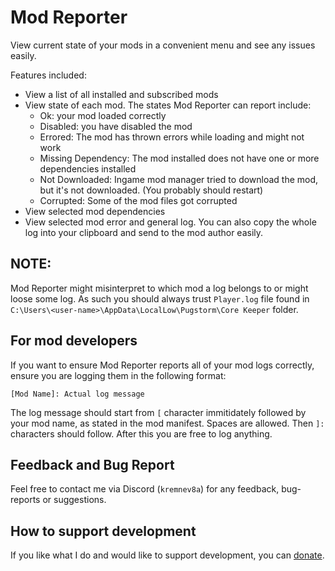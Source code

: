 ﻿# Mod Reporter
View current state of your mods in a convenient menu and see any issues easily.

Features included:
- View a list of all installed and subscribed mods
- View state of each mod. The states Mod Reporter can report include:
  - Ok: your mod loaded correctly
  - Disabled: you have disabled the mod
  - Errored: The mod has thrown errors while loading and might not work
  - Missing Dependency: The mod installed does not have one or more dependencies installed
  - Not Downloaded: Ingame mod manager tried to download the mod, but it's not downloaded. (You probably should restart)
  - Corrupted: Some of the mod files got corrupted
- View selected mod dependencies
- View selected mod error and general log. You can also copy the whole log into your clipboard and send to the mod author easily.

## NOTE:
Mod Reporter might misinterpret to which mod a log belongs to or might loose some log. As such you should always trust `Player.log` file found in `C:\Users\<user-name>\AppData\LocalLow\Pugstorm\Core Keeper` folder.

## For mod developers
If you want to ensure Mod Reporter reports all of your mod logs correctly, ensure you are logging them in the following format: 

```
[Mod Name]: Actual log message
```
The log message should start from `[` character immitidately followed by your mod name, as stated in the mod manifest. Spaces are allowed. Then `]:` characters should follow. After this you are free to log anything.

## Feedback and Bug Report
Feel free to contact me via Discord (`kremnev8a`) for any feedback, bug-reports or suggestions.

## How to support development
If you like what I do and would like to support development, you can [donate](https://boosty.to/kremnev8).